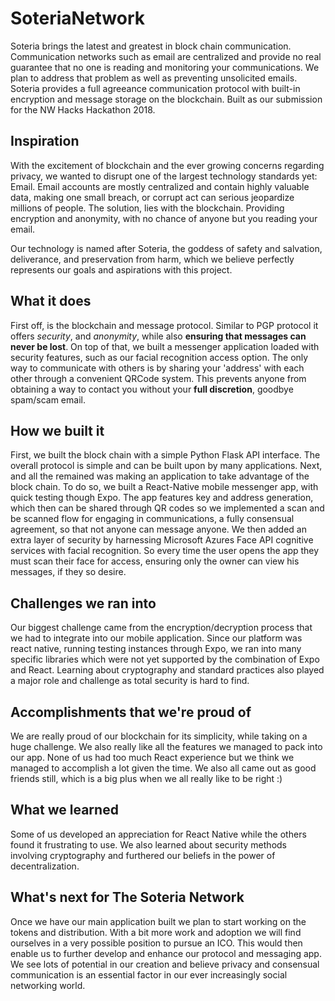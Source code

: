 # SoteriaNetwork
Soteria brings the latest and greatest in block chain communication. Communication networks such as email are centralized and provide no real guarantee that no one is reading and monitoring your communications. We plan to address that problem as well as preventing unsolicited emails. Soteria provides a full agreeance communication protocol with built-in encryption and message storage on the blockchain. Built as our submission for the NW Hacks Hackathon 2018.


## Inspiration
With the excitement of blockchain and the ever growing concerns regarding privacy, we wanted to disrupt one of the largest technology standards yet: Email. Email accounts are mostly centralized and contain highly valuable data, making one small breach, or corrupt act can serious jeopardize millions of people. The solution, lies with the blockchain. Providing encryption and anonymity, with no chance of anyone but you reading your email. 

Our technology is named after Soteria, the goddess of safety and salvation, deliverance, and preservation from harm, which we believe perfectly represents our goals and aspirations with this project.

## What it does
First off, is the blockchain and message protocol. Similar to PGP protocol it offers _security_, and _anonymity_, while also **ensuring that messages can never be lost**. On top of that, we built a messenger application loaded with security features, such as our facial recognition access option. The only way to communicate with others is by sharing your 'address' with each other through a convenient QRCode system. This prevents anyone from obtaining a way to contact you without your **full discretion**, goodbye spam/scam email.

## How we built it
First, we built the block chain with a simple Python Flask API interface. The overall protocol is simple and can be built upon by many applications. Next, and all the remained was making an application to take advantage of the block chain. To do so, we built a React-Native mobile messenger app, with quick testing though Expo. The app features key and address generation, which then can be shared through QR codes so we implemented a scan and be scanned flow for engaging in communications, a fully consensual agreement, so that not anyone can message anyone. We then added an extra layer of security by harnessing Microsoft Azures Face API cognitive services with facial recognition. So every time the user opens the app they must scan their face for access, ensuring only the owner can view his messages, if they so desire.

## Challenges we ran into
Our biggest challenge came from the encryption/decryption process that we had to integrate into our mobile application. Since our platform was react native, running testing instances through Expo, we ran into many specific libraries which were not yet supported by the combination of Expo and React. Learning about cryptography and standard practices also played a major role and challenge as total security is hard to find.

## Accomplishments that we're proud of
We are really proud of our blockchain for its simplicity, while taking on a huge challenge. We also really like all the features we managed to pack into our app. None of us had too much React experience but we think we managed to accomplish a lot given the time. We also all came out as good friends still, which is a big plus when we all really like to be right :)

## What we learned 
Some of us developed an appreciation for React Native while the others found it frustrating to use. We also learned about security methods involving cryptography and furthered our beliefs in the power of decentralization.

## What's next for The Soteria Network
Once we have our main application built we plan to start working on the tokens and distribution. With a bit more work and adoption we will find ourselves in a very possible position to pursue an ICO. This would then enable us to further develop and enhance our protocol and messaging app. We see lots of potential in our creation and believe privacy and consensual communication is an essential factor in our ever increasingly social networking world.
